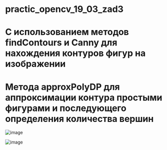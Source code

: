 # practic_opencv_19_03_zad3
# С использованием методов findContours и Canny для нахождения контуров фигур на изображении
# Метода approxPolyDP для аппроксимации контура простыми фигурами и последующего определения количества вершин
![image](https://github.com/leha123456789/practic_opencv_19_03_zad3/assets/19330391/734fc513-3dda-42f4-b393-9230eb13bbd4)

![image](https://github.com/leha123456789/practic_opencv_19_03_zad3/assets/19330391/38b7780d-35d6-4954-ac61-ab5e03217404)
